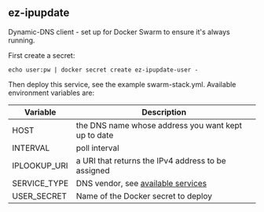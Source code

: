 ## ez-ipupdate

Dynamic-DNS client - set up for Docker Swarm to ensure it's always running.

First create a secret:

    echo user:pw | docker secret create ez-ipupdate-user -

Then deploy this service, see the example swarm-stack.yml. Available
environment variables are:

| Variable | Description |
| -------- | ----------- |
| HOST | the DNS name whose address you want kept up to date |
| INTERVAL | poll interval |
| IPLOOKUP_URI | a URI that returns the IPv4 address to be assigned |
| SERVICE_TYPE | DNS vendor, see [available services](http://leaf.sourceforge.net/doc/bucu-ezipupd.html) |
| USER_SECRET | Name of the Docker secret to deploy |

